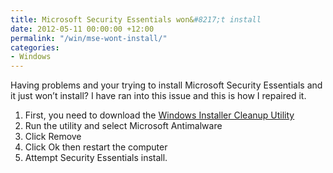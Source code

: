 ```yaml
---
title: Microsoft Security Essentials won&#8217;t install
date: 2012-05-11 00:00:00 +12:00
permalink: "/win/mse-wont-install/"
categories:
- Windows
---
```


Having problems and your trying to install Microsoft Security Essentials and it just won&#8217;t install? I have ran into this issue and this is how I repaired it.

  1. First, you need to download the <a title="Windows Installer Cleanup Utility" href="http://majorgeeks.com/download.php?det=4459" target="_blank">Windows Installer Cleanup Utility</a>
  2. Run the utility and select Microsoft Antimalware
  3. Click Remove
  4. Click Ok then restart the computer
  5. Attempt Security Essentials install.
